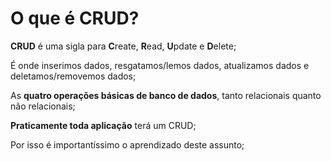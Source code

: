 # O que é CRUD?

**CRUD** é uma sigla para **C**reate, **R**ead, **U**pdate e **D**elete;

É onde inserimos dados, resgatamos/lemos dados, atualizamos dados e deletamos/removemos dados;

As **quatro operações básicas de banco de dados**, tanto relacionais quanto não relacionais;

**Praticamente toda aplicação** terá um CRUD;

Por isso é importantíssimo o aprendizado deste assunto;